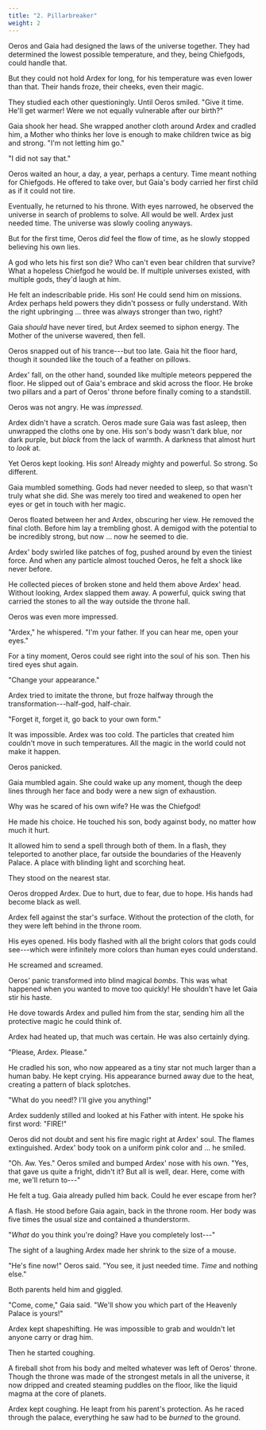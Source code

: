 ```yaml
---
title: "2. Pillarbreaker"
weight: 2
---
```


Oeros and Gaia had designed the laws of the universe together. They had determined the lowest possible temperature, and they, being Chiefgods, could handle that.

But they could not hold Ardex for long, for his temperature was even lower than that. Their hands froze, their cheeks, even their magic.

They studied each other questioningly. Until Oeros smiled. "Give it time. He'll get warmer! Were we not equally vulnerable after our birth?"

Gaia shook her head. She wrapped another cloth around Ardex and cradled him, a Mother who thinks her love is enough to make children twice as big and strong. "I'm not letting him go."

"I did not say that."

Oeros waited an hour, a day, a year, perhaps a century. Time meant nothing for Chiefgods. He offered to take over, but Gaia's body carried her first child as if it could not tire.

Eventually, he returned to his throne. With eyes narrowed, he observed the universe in search of problems to solve. All would be well. Ardex just needed time. The universe was slowly cooling anyways.

But for the first time, Oeros _did_ feel the flow of time, as he slowly stopped believing his own lies.

A god who lets his first son die? Who can't even bear children that survive? What a hopeless Chiefgod he would be. If multiple universes existed, with multiple gods, they'd laugh at him.

He felt an indescribable pride. His son! He could send him on missions. Ardex perhaps held powers they didn't possess or fully understand. With the right upbringing ... three was always stronger than two, right?

Gaia _should_ have never tired, but Ardex seemed to siphon energy. The Mother of the universe wavered, then fell.

Oeros snapped out of his trance---but too late. Gaia hit the floor hard, though it sounded like the touch of a feather on pillows.

Ardex' fall, on the other hand, sounded like multiple meteors peppered the floor. He slipped out of Gaia's embrace and skid across the floor. He broke two pillars and a part of Oeros' throne before finally coming to a standstill.

Oeros was not angry. He was _impressed_.

Ardex didn't have a scratch. Oeros made sure Gaia was fast asleep, then unwrapped the cloths one by one. His son's body wasn't dark blue, nor dark purple, but _black_ from the lack of warmth. A darkness that almost hurt to _look_ at.

Yet Oeros kept looking. His _son_! Already mighty and powerful. So strong. So different.

Gaia mumbled something. Gods had never needed to sleep, so that wasn't truly what she did. She was merely too tired and weakened to open her eyes or get in touch with her magic.

Oeros floated between her and Ardex, obscuring her view. He removed the final cloth. Before him lay a trembling ghost. A demigod with the potential to be incredibly strong, but now ... now he seemed to die.

Ardex' body swirled like patches of fog, pushed around by even the tiniest force. And when any particle almost touched Oeros, he felt a shock like never before.

He collected pieces of broken stone and held them above Ardex' head. Without looking, Ardex slapped them away. A powerful, quick swing that carried the stones to all the way outside the throne hall.

Oeros was even more impressed.

"Ardex," he whispered. "I'm your father. If you can hear me, open your eyes."

For a tiny moment, Oeros could see right into the soul of his son. Then his tired eyes shut again.

"Change your appearance."

Ardex tried to imitate the throne, but froze halfway through the transformation---half-god, half-chair.

"Forget it, forget it, go back to your own form."

It was impossible. Ardex was too cold. The particles that created him couldn't move in such temperatures. All the magic in the world could not make it happen.

Oeros panicked. 

Gaia mumbled again. She could wake up any moment, though the deep lines through her face and body were a new sign of exhaustion.

Why was he scared of his own wife? He was the Chiefgod!

He made his choice. He touched his son, body against body, no matter how much it hurt.

It allowed him to send a spell through both of them. In a flash, they teleported to another place, far outside the boundaries of the Heavenly Palace. A place with blinding light and scorching heat.

They stood on the nearest star.

Oeros dropped Ardex. Due to hurt, due to fear, due to hope. His hands had become black as well.

Ardex fell against the star's surface. Without the protection of the cloth, for they were left behind in the throne room.

His eyes opened. His body flashed with all the bright colors that gods could see---which were infinitely more colors than human eyes could understand.

He screamed and screamed.

Oeros' panic transformed into blind magical _bombs_. This was what happened when you wanted to move too quickly! He shouldn't have let Gaia stir his haste.

He dove towards Ardex and pulled him from the star, sending him all the protective magic he could think of.

Ardex had heated up, that much was certain. He was also certainly dying.

"Please, Ardex. Please."

He cradled his son, who now appeared as a tiny star not much larger than a human baby. He kept crying. His appearance burned away due to the heat, creating a pattern of black splotches.

"What do you need!? I'll give you anything!"

Ardex suddenly stilled and looked at his Father with intent. He spoke his first word: "FIRE!"

Oeros did not doubt and sent his fire magic right at Ardex' soul. The flames extinguished. Ardex' body took on a uniform pink color and ... he smiled.

"Oh. Aw. Yes." Oeros smiled and bumped Ardex' nose with his own. "Yes, that gave us quite a fright, didn't it? But all is well, dear. Here, come with me, we'll return to---"

He felt a tug. Gaia already pulled him back. Could he ever escape from her?

A flash. He stood before Gaia again, back in the throne room. Her body was five times the usual size and contained a thunderstorm.

"_What_ do you think you're doing? Have you completely lost---"

The sight of a laughing Ardex made her shrink to the size of a mouse. 

"He's fine now!" Oeros said. "You see, it just needed time. _Time_ and nothing else."

Both parents held him and giggled.

"Come, come," Gaia said. "We'll show you which part of the Heavenly Palace is yours!"

Ardex kept shapeshifting. He was impossible to grab and wouldn't let anyone carry or drag him.

Then he started coughing.

A fireball shot from his body and melted whatever was left of Oeros' throne. Though the throne was made of the strongest metals in all the universe, it now dripped and created steaming puddles on the floor, like the liquid magma at the core of planets.

Ardex kept coughing. He leapt from his parent's protection. As he raced through the palace, everything he saw had to be _burned_ to the ground.